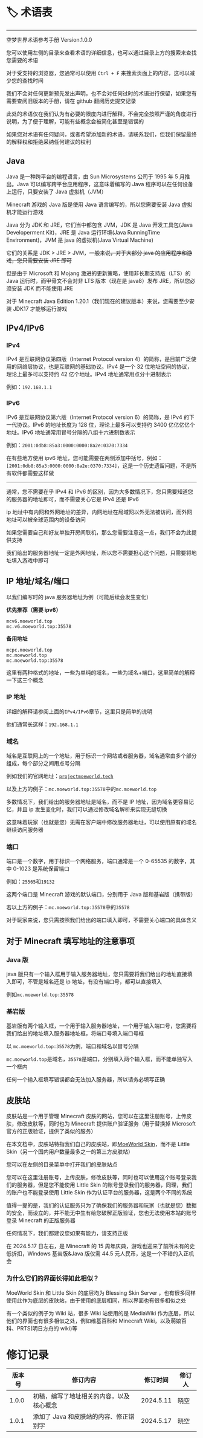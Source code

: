 # 🏷️ 术语表

---

空梦世界术语参考手册 Version.1.0.0

您可以使用左侧的目录来查看术语的详细信息，也可以通过目录上方的搜索来查找您需要的术语

对于受支持的浏览器，您通常可以使用 `Ctrl + F` 来搜索页面上的内容，这可以减少您的查找时间

我们不会对任何更新预先发出声明，也不会对任何过时的术语进行保留，如果您有需要查阅旧版本的手册，请在 github 翻阅历史提交记录

此处的术语仅在我们认为有必要的限度内进行解释，不会完全按照严谨的角度进行说明，为了便于理解，可能有些概念会被简化甚至是错误的

如果您对术语有任何疑问，或者希望添加新的术语，请联系我们，但我们保留最终的解释权和拒绝采纳任何建议的权利

## Java

Java 是一种跨平台的编程语言，由 Sun Microsystems 公司于 1995 年 5 月推出。Java 可以编写跨平台应用程序，这意味着编写的 Java 程序可以在任何设备上运行，只要安装了 Java 虚拟机（JVM）

Minecraft 游戏的 Java 版是使用 Java 语言编写的，所以您需要安装 Java 虚拟机才能运行游戏

Java 分为 JDK 和 JRE，它们当中都包含 JVM，JDK 是 Java 开发工具包(Java Developerment Kit)，JRE 是 Java 运行环境(Java RunningTime Environment)，JVM 是 java 的虚拟机(Java Virtual Machine)

它们的关系是 JDK > JRE > JVM，~~一般来说，对于大部分 java 的应用程序和游戏，您只需要安装 JRE 即可~~

但是由于 Microsoft 和 Mojang 激进的更新策略，使用非长期支持版（LTS）的 Java 运行时，而甲骨文不会对非 LTS 版本（现在是 java8）发布 JRE，所以您必须安装 JDK 而不能使用 JRE

对于 Minecraft Java Edition 1.20.1（我们现在的建议版本）来说，您需要至少安装 JDK17 才能够运行游戏

## IPv4/IPv6

### IPv4

IPv4 是互联网协议第四版（Internet Protocol version 4）的简称，是目前广泛使用的网络层协议，也是互联网的基础协议。IPv4 是一个 32 位地址空间的协议，理论上最多可以支持约 42 亿个地址。IPv4 地址通常用点分十进制表示

例如：`192.168.1.1`

### IPv6

IPv6 是互联网协议第六版（Internet Protocol version 6）的简称，是 IPv4 的下一代协议。IPv6 的地址长度为 128 位，理论上最多可以支持约 3400 亿亿亿亿个地址。IPv6 地址通常用冒号分隔的八组十六进制数表示

例如：`2001:0db8:85a3:0000:0000:8a2e:0370:7334`

在有些地方使用 ipv6 地址，您可能需要在两侧添加中括号，例如：`[2001:0db8:85a3:0000:0000:8a2e:0370:7334]`，这是一个历史遗留问题，不是所有软件都需要这样做

---

通常，您不需要在乎 IPv4 和 IPv6 的区别，因为大多数情况下，您只需要知道您的服务器的地址即可，而不需要关心它是 IPv4 还是 IPv6

ip 地址中有内网和外网地址的差异，内网地址在局域网以外无法被访问，而外网地址可以被全球范围内的设备访问

如果您需要自己和好友单独开房间联机，那么您需要注意这一点，我们不会为此提供支持

我们给出的服务器地址一定是外网地址，所以您不需要担心这个问题，只需要将地址填入游戏中即可

## IP 地址/域名/端口

以我们编写时的 java 服务器地址为例（可能后续会发生变化）

**优先推荐（需要 ipv6）**

```plaintext
mcv6.moeworld.top
mc.v6.moeworld.top:35578
```

**备用地址**

```plaintext
mcpc.moeworld.top
mc.moeworld.top
mc.moeworld.top:35578
```

这里有两种格式的地址，一些为单纯的域名，一些为域名+端口，这里简单的解释一下这三个概念

### IP 地址

详细的解释请参阅上面的`IPv4/IPv6`章节，这里只是简单的说明

他们通常长这样：`192.168.1.1`

### 域名

域名是互联网上的一个地址，用于标识一个网站或者服务器，域名通常由多个部分组成，每个部分之间用点号分隔

例如我们的官网地址：[`projectmoeworld.tech`](https://project.moeworld.tech)

以及上方的例子：`mc.moeworld.top:35578`中的`mc.moeworld.top`

多数情况下，我们给出的服务器地址是域名，而不是 IP 地址，因为域名更容易记忆，并且 ip 发生变化时，我们可以通过修改域名解析来实现无缝切换

这意味着玩家（也就是您）无需在客户端中修改服务器地址，可以使用原有的域名继续访问服务器

### 端口

端口是一个数字，用于标识一个网络服务，端口通常是一个 0-65535 的数字，其中 0-1023 是系统保留端口

例如：`25565`和`19132`

这两个端口是 Minecraft 游戏的默认端口，分别用于 Java 版和基岩版（携带版）

若以上方的例子：`mc.moeworld.top:35578`中的`35578`

对于玩家来说，您只需按照我们给出的端口填入即可，不需要关心端口的具体含义

## 对于 Minecraft 填写地址的注意事项

### Java 版

java 版只有一个输入框用于输入服务器地址，您只需要将我们给出的地址直接填入即可，不管是域名还是 ip 地址，有没有端口号，都可以直接填入

例如`mc.moeworld.top:35578`

### 基岩版

基岩版有两个输入框，一个用于输入服务器地址，一个用于输入端口号，您需要将我们给出的地址填入服务器地址框，将端口号填入端口号框

以 `mc.moeworld.top:35578`为例，端口和域名以冒号分隔

`mc.moeworld.top`是域名，`35578`是端口，分别填入两个输入框，而不能单独写入一个框内

任何一个输入框填写错误都会无法加入服务器，所以请务必填写正确

## 皮肤站

皮肤站是一个用于管理 Minecraft 皮肤的网站，您可以在这里注册账号，上传皮肤，修改皮肤等，同时也为 Minecraft 提供账户验证服务（用于替换掉 Microsoft 官方的正版验证，提供了类似的服务）

在本文档中，皮肤站特指我们自己的皮肤站，即[MoeWorld Skin](https://skin.moeworld.top)，而不是 Little Skin（另一个国内用户数量最多之一的第三方皮肤站）

您可以在左侧的目录菜单中打开我们的皮肤站点

您可以在这里注册账号，上传皮肤，修改皮肤等，同时也可以使用这个账号登录我们的服务器，但是您不能使用 Little Skin 的账号登录我们的服务器，同理，我们的账户也不能登录使用 Little Skin 作为认证平台的服务器，这是两个不同的系统

值得一提的是，我们的认证服务只为了确保我们的服务器和玩家（也就是您）数据的安全，而设立的，并不能无中生有给您破解正版验证，您也无法使用本站的账号登录 Minecraft 的正版服务器

任何情况下，我们都建议您如果有能力，请支持正版

在 2024.5.17 日左右，是 Minecraft 的 15 周年庆典，游戏也迎来了前所未有的史低折扣，Windows 基岩版&Java 版仅需 44.5 元人民币，这是一个不错的入正机会

### 为什么它们的界面长得如此相似？

MoeWorld Skin 和 Little Skin 的底层均为 Blessing Skin Server ，也有很多同样使用此作为底层的皮肤站，由于使用的底层相同，所以界面也有很多相似之处

有一个类似的例子为 Wiki 站，很多 Wiki 站使用的是 MediaWiki 作为底层，所以他们的界面也有很多相似之处，例如维基百科和 Minecraft Wiki，以及萌娘百科、PRTS(明日方舟的 wiki)等

# 修订记录

| 版本号 | 修订内容                                 | 修订时间  | 修订人 |
| ------ | ---------------------------------------- | --------- | ------ |
| 1.0.0  | 初稿，编写了地址相关的内容，以及核心概念 | 2024.5.11 | 晓空   |
| 1.0.1  | 添加了 Java 和皮肤站的内容、修正错别字   | 2024.5.17 | 晓空   |
